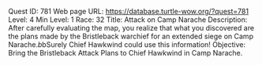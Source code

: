 Quest ID: 781
Web page URL: https://database.turtle-wow.org/?quest=781
Level: 4
Min Level: 1
Race: 32
Title: Attack on Camp Narache
Description: After carefully evaluating the map, you realize that what you discovered are the plans made by the Bristleback warchief for an extended siege on Camp Narache.$b$bSurely Chief Hawkwind could use this information!
Objective: Bring the Bristleback Attack Plans to Chief Hawkwind in Camp Narache.

